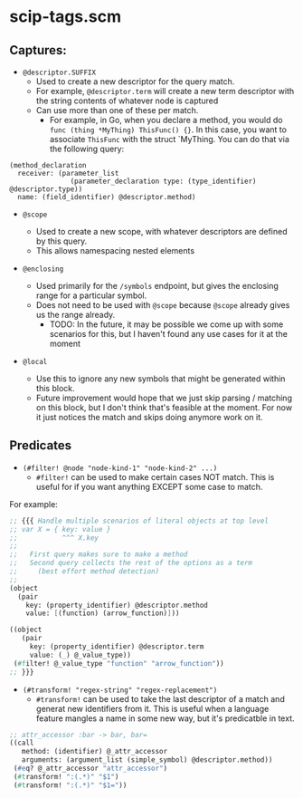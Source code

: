 # scip-tags.scm

## Captures:

- `@descriptor.SUFFIX`
  - Used to create a new descriptor for the query match.
  - For example, `@descriptor.term` will create a new term descriptor with the string contents of whatever node is captured
  - Can use more than one of these per match.
    - For example, in Go, when you declare a method, you would do `func (thing *MyThing) ThisFunc() {}`. In this case, you want to associate
      `ThisFunc` with the struct `MyThing. You can do that via the following query:

```
(method_declaration
  receiver: (parameter_list
               (parameter_declaration type: (type_identifier) @descriptor.type))
  name: (field_identifier) @descriptor.method)
```

- `@scope`

  - Used to create a new scope, with whatever descriptors are defined by this query.
  - This allows namespacing nested elements

- `@enclosing`

  - Used primarily for the `/symbols` endpoint, but gives the enclosing range for a particular symbol.
  - Does not need to be used with `@scope` because `@scope` already gives us the range already.
    - TODO: In the future, it may be possible we come up with some scenarios for this,
      but I haven't found any use cases for it at the moment

- `@local`
  - Use this to ignore any new symbols that might be generated within this block.
  - Future improvement would hope that we just skip parsing / matching on this block, but I don't think that's
    feasible at the moment. For now it just notices the match and skips doing anymore work on it.

## Predicates

- `(#filter! @node "node-kind-1" "node-kind-2" ...)`
  - `#filter!` can be used to make certain cases NOT match. This is useful for if you want anything EXCEPT some case to match.

For example:

```scheme
;; {{{ Handle multiple scenarios of literal objects at top level
;; var X = { key: value }
;;           ^^^ X.key
;;
;;   First query makes sure to make a method
;;   Second query collects the rest of the options as a term
;;     (best effort method detection)
;;
(object
  (pair
    key: (property_identifier) @descriptor.method
    value: [(function) (arrow_function)]))

((object
   (pair
     key: (property_identifier) @descriptor.term
     value: (_) @_value_type))
 (#filter! @_value_type "function" "arrow_function"))
;; }}}
```

- `(#transform! "regex-string" "regex-replacement")`
  - `#transform!` can be used to take the last descriptor of a match and generat new identifiers from it. This is useful when
    a language feature mangles a name in some new way, but it's predicatble in text.

```scheme
;; attr_accessor :bar -> bar, bar=
((call
   method: (identifier) @_attr_accessor
   arguments: (argument_list (simple_symbol) @descriptor.method))
 (#eq? @_attr_accessor "attr_accessor")
 (#transform! ":(.*)" "$1")
 (#transform! ":(.*)" "$1="))
```
